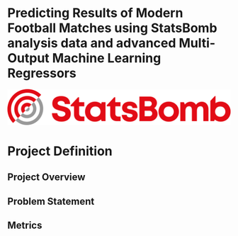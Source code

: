 # Predicting Results of Modern Football Matches using StatsBomb analysis data and advanced Multi-Output Machine Learning Regressors

![StatsBomb](https://github.com/sschuhmi/sschuhmi.github.io/blob/main/_posts/img/2014-10_Football/StatsBomb-logo.png?raw=true)

# Project Definition

## Project Overview

## Problem Statement

## Metrics
